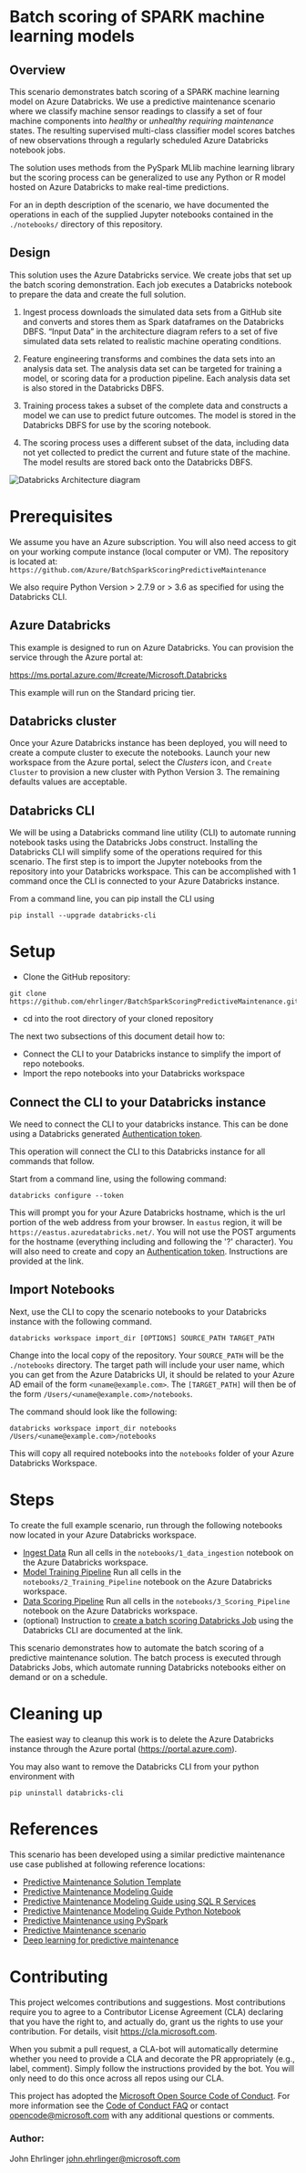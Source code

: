# Batch scoring of SPARK machine learning models 

## Overview

This scenario demonstrates batch scoring of a SPARK machine learning model on Azure Databricks. We use a predictive maintenance scenario where we classify machine sensor readings to classify a set of four machine components into _healthy_ or _unhealthy requiring maintenance_ states. The resulting supervised multi-class classifier model scores batches of new observations through a regularly scheduled Azure Databricks notebook jobs.

The solution uses methods from the PySpark MLlib machine learning library but the scoring process can be generalized to use any Python or R model hosted on Azure Databricks to make real-time predictions.

For an in depth description of the scenario, we have documented the operations in each of the supplied Jupyter notebooks contained in the `./notebooks/` directory of this repository.

## Design

This solution uses the Azure Databricks service. We create jobs that set up the batch scoring demonstration. Each job executes a Databricks notebook to prepare the data and create the full solution.

 1. Ingest process downloads the simulated data sets from a GitHub site and converts and stores them as Spark dataframes on the Databricks DBFS. “Input Data” in the architecture diagram refers to a set of five simulated data sets related to realistic machine operating conditions. 

 2. Feature engineering transforms and combines the data sets into an analysis data set. The analysis data set can be targeted for training a model, or scoring data for a production pipeline. Each analysis data set is also stored in the Databricks DBFS.

 3. Training process takes a subset of the complete data and constructs a model we can use to predict future outcomes. The model is stored in the Databricks DBFS for use by the scoring notebook.

 4. The scoring process uses a different subset of the data, including data not yet collected to predict the current and future state of the machine. The model results are stored back onto the Databricks DBFS.

![Databricks Architecture diagram](./architecture.jpg "Architecture diagram")

# Prerequisites

We assume you have an Azure subscription. You will also need access to git on your working compute instance (local computer or VM). The repository is located at: `https://github.com/Azure/BatchSparkScoringPredictiveMaintenance`

 We also require Python Version > 2.7.9 or > 3.6 as specified for using the Databricks CLI.

## Azure Databricks

This example is designed to run on Azure Databricks. You can provision the service through the Azure portal at:

https://ms.portal.azure.com/#create/Microsoft.Databricks

This example will run on the Standard pricing tier. 

## Databricks cluster

Once your Azure Databricks instance has been deployed, you will need to create a compute cluster to execute the notebooks. Launch your new workspace from the Azure portal, select the *Clusters* icon, and `Create Cluster` to provision a new cluster with Python Version 3. The remaining defaults values are acceptable.

## Databricks CLI

We will be using a Databricks command line utility (CLI) to automate running notebook tasks using the Databricks Jobs construct. Installing the Databricks CLI will simplify some of the operations required for this scenario. The first step is to import the Jupyter notebooks from the repository into your Databricks workspace. This can be accomplished with 1 command once the CLI is connected to your Azure Databricks instance.

From a command line, you can pip install the CLI using 

```
pip install --upgrade databricks-cli
```

# Setup

 * Clone the GitHub repository: 
 
 ```
 git clone https://github.com/ehrlinger/BatchSparkScoringPredictiveMaintenance.git
 ```

 * cd into the root directory of your cloned repository

The next two subsections of this document detail how to:

 * Connect the CLI to your Databricks instance to simplify the import of repo notebooks.
 * Import the repo notebooks into your Databricks workspace

## Connect the CLI to your Databricks instance

We need to connect the CLI to your databricks instance. This can be done using a Databricks generated [Authentication token](https://docs.databricks.com/api/latest/authentication.html#token-management).

This operation will connect the CLI to this Databricks instance for all commands that follow. 

Start from a command line, using the following command:

`databricks configure --token`

This will prompt you for your Azure Databricks hostname, which is the url portion of the web address from your browser. In `eastus` region, it will be `https://eastus.azuredatabricks.net/`. You will not use the POST arguments for the hostname (everything including and following the '?' character). You will also need to create and copy an [Authentication token](https://docs.databricks.com/api/latest/authentication.html#token-management). Instructions are provided at the link.

## Import Notebooks

Next, use the CLI to copy the scenario notebooks to your Databricks instance with the following command.

`databricks workspace import_dir [OPTIONS] SOURCE_PATH TARGET_PATH`

Change into the local copy of the repository. Your `SOURCE_PATH` will be the `./notebooks` directory. The target path will include your user name, which you can get from the Azure Databricks UI, it should be related to your Azure AD email of the form `<uname@example.com>`. The `[TARGET_PATH]` will then be of the form `/Users/<uname@example.com>/notebooks`. 

The command should look like the following:

`databricks workspace import_dir notebooks /Users/<uname@example.com>/notebooks`

This will copy all required notebooks into the `notebooks` folder of your Azure Databricks Workspace. 

# Steps

To create the full example scenario, run through the following notebooks now located in your Azure Databricks workspace. 

  * [Ingest Data](https://github.com/Azure/BatchSparkScoringPredictiveMaintenance/blob/master/notebooks/1_data_ingestion.ipynb) Run all cells in the `notebooks/1_data_ingestion` notebook on the Azure Databricks workspace.
  * [Model Training Pipeline](https://github.com/ehrlinger/BatchSparkScoringPredictiveMaintenance/blob/master/notebooks/2_Training_Pipeline.ipynb) Run all cells in the `notebooks/2_Training_Pipeline` notebook on the Azure Databricks workspace.
  * [Data Scoring Pipeline](https://github.com/ehrlinger/BatchSparkScoringPredictiveMaintenance/blob/master/notebooks/3_Scoring_Pipeline.ipynb) Run all cells in the `notebooks/3_Scoring_Pipeline` notebook on the Azure Databricks workspace.
  * (optional) Instruction to [create a batch scoring Databricks Job](https://github.com/ehrlinger/BatchSparkScoringPredictiveMaintenance/blob/master/BatchScoringJob.md) using the Databricks CLI are documented at the link.

This scenario demonstrates how to automate the batch scoring of a predictive maintenance solution. The batch process is executed through Databricks Jobs, which automate running Databricks notebooks either on demand or on a schedule.

# Cleaning up

The easiest way to cleanup this work is to delete the Azure Databricks instance through the Azure portal (https://portal.azure.com).

You may also want to remove the Databricks CLI from your python environment with
```
pip uninstall databricks-cli
```
# References

This scenario has been developed using a similar predictive maintenance use case published at following reference locations:

 * [Predictive Maintenance Solution Template](https://docs.microsoft.com/en-us/azure/machine-learning/team-data-science-process/cortana-analytics-playbook-predictive-maintenance)
 * [Predictive Maintenance Modeling Guide](https://gallery.azure.ai/Collection/Predictive-Maintenance-Modelling-Guide-1)
 * [Predictive Maintenance Modeling Guide using SQL R Services](https://gallery.azure.ai/Tutorial/Predictive-Maintenance-Modeling-Guide-using-SQL-R-Services-1)
 * [Predictive Maintenance Modeling Guide Python Notebook](https://gallery.azure.ai/Notebook/Predictive-Maintenance-Modelling-Guide-Python-Notebook-1)
 * [Predictive Maintenance using PySpark](https://gallery.azure.ai/Tutorial/Predictive-Maintenance-using-PySpark)
 * [Predictive Maintenance scenario](https://docs.microsoft.com/en-us/azure/machine-learning/desktop-workbench/scenario-predictive-maintenance)
 * [Deep learning for predictive maintenance](https://docs.microsoft.com/en-us/azure/machine-learning/desktop-workbench/scenario-deep-learning-for-predictive-maintenance)

# Contributing

This project welcomes contributions and suggestions.  Most contributions require you to agree to a Contributor License Agreement (CLA) declaring that you have the right to, and actually do, grant us the rights to use your contribution. For details, visit https://cla.microsoft.com.

When you submit a pull request, a CLA-bot will automatically determine whether you need to provide a CLA and decorate the PR appropriately (e.g., label, comment). Simply follow the instructions provided by the bot. You will only need to do this once across all repos using our CLA.

This project has adopted the [Microsoft Open Source Code of Conduct](https://opensource.microsoft.com/codeofconduct/).
For more information see the [Code of Conduct FAQ](https://opensource.microsoft.com/codeofconduct/faq/) or
contact [opencode@microsoft.com](mailto:opencode@microsoft.com) with any additional questions or comments.

### Author: 
John Ehrlinger <john.ehrlinger@microsoft.com>
